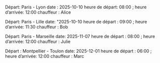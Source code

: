 
Départ: Paris - Lyon
date : 2025-10-10
heure de départ: 08:00 ; heure d’arrivée: 12:00
chauffeur : Alice

Départ: Paris - Lille
date: "2025-10-10
heure de départ : 09:00  ; heure d’arrivée: 11:30
chauffeur : Bob

Départ: Paris - Marseille
date: 2025-11-07
heure de départ : 08:00 ; heure d’arrivée: 12:00
chauffeur : Julie

Départ : Montpellier - Toulon
date: 2025-12-01
heure de départ :  06:00 ; heure d’arrivée: 12:00
chauffeur : Marc
